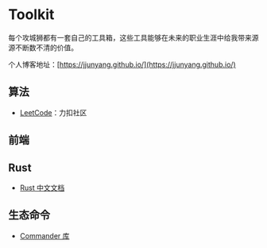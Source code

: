 # Toolkit

每个攻城狮都有一套自己的工具箱，这些工具能够在未来的职业生涯中给我带来源源不断数不清的价值。

个人博客地址：[https://jjunyang.github.io/](https://jjunyang.github.io/)

## 算法

- [LeetCode](https://leetcode.cn/problemset/all/)：力扣社区

## 前端

## Rust

- [Rust 中文文档](https://rustwiki.org/zh-CN/book/title-page.html)

## 生态命令

- [Commander 库](https://github.com/tj/commander.js#readme)
